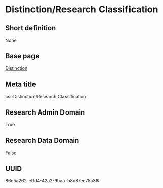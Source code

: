 # Distinction/Research Classification
## Short definition
None
## Base page
[Distinction](../../Objects/Distinction.md)
## Meta title
csr:Distinction/Research Classification
## Research Admin Domain
True
## Research Data Domain
False
## UUID
86e5a262-e9d4-42a2-9baa-b8d87ee75a36
